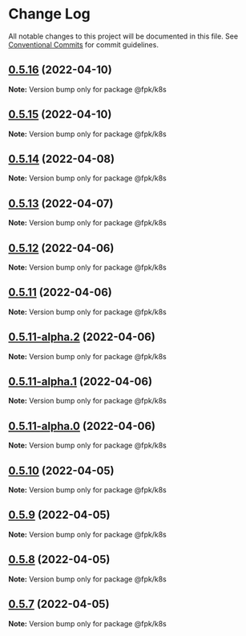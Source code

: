 # Change Log

All notable changes to this project will be documented in this file.
See [Conventional Commits](https://conventionalcommits.org) for commit guidelines.

## [0.5.16](https://github.com/tim-smart/fpk/compare/@fpk/k8s@0.5.15...@fpk/k8s@0.5.16) (2022-04-10)

**Note:** Version bump only for package @fpk/k8s

## [0.5.15](https://github.com/tim-smart/fpk/compare/@fpk/k8s@0.5.14...@fpk/k8s@0.5.15) (2022-04-10)

**Note:** Version bump only for package @fpk/k8s

## [0.5.14](https://github.com/tim-smart/fpk/compare/@fpk/k8s@0.5.13...@fpk/k8s@0.5.14) (2022-04-08)

**Note:** Version bump only for package @fpk/k8s

## [0.5.13](https://github.com/tim-smart/fpk/compare/@fpk/k8s@0.5.12...@fpk/k8s@0.5.13) (2022-04-07)

**Note:** Version bump only for package @fpk/k8s

## [0.5.12](https://github.com/tim-smart/fpk/compare/@fpk/k8s@0.5.11...@fpk/k8s@0.5.12) (2022-04-06)

**Note:** Version bump only for package @fpk/k8s

## [0.5.11](https://github.com/tim-smart/fpk/compare/@fpk/k8s@0.5.11-alpha.2...@fpk/k8s@0.5.11) (2022-04-06)

**Note:** Version bump only for package @fpk/k8s

## [0.5.11-alpha.2](https://github.com/tim-smart/fpk/compare/@fpk/k8s@0.5.11-alpha.1...@fpk/k8s@0.5.11-alpha.2) (2022-04-06)

**Note:** Version bump only for package @fpk/k8s

## [0.5.11-alpha.1](https://github.com/tim-smart/fpk/compare/@fpk/k8s@0.5.11-alpha.0...@fpk/k8s@0.5.11-alpha.1) (2022-04-06)

**Note:** Version bump only for package @fpk/k8s

## [0.5.11-alpha.0](https://github.com/tim-smart/fpk/compare/@fpk/k8s@0.5.10...@fpk/k8s@0.5.11-alpha.0) (2022-04-06)

**Note:** Version bump only for package @fpk/k8s

## [0.5.10](https://github.com/tim-smart/fpk/compare/@fpk/k8s@0.5.9...@fpk/k8s@0.5.10) (2022-04-05)

**Note:** Version bump only for package @fpk/k8s

## [0.5.9](https://github.com/tim-smart/fpk/compare/@fpk/k8s@0.5.8...@fpk/k8s@0.5.9) (2022-04-05)

**Note:** Version bump only for package @fpk/k8s

## [0.5.8](https://github.com/tim-smart/fpk/compare/@fpk/k8s@0.5.7...@fpk/k8s@0.5.8) (2022-04-05)

**Note:** Version bump only for package @fpk/k8s

## [0.5.7](https://github.com/tim-smart/fpk/compare/@fpk/k8s@0.5.6...@fpk/k8s@0.5.7) (2022-04-05)

**Note:** Version bump only for package @fpk/k8s
